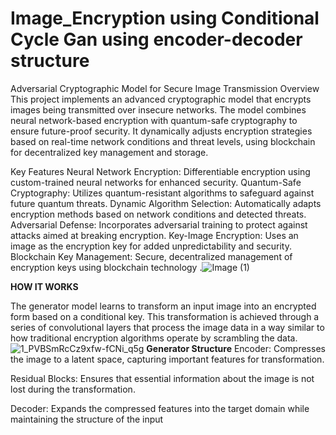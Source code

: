 # Image_Encryption using Conditional Cycle Gan using encoder-decoder structure
Adversarial Cryptographic Model for Secure Image Transmission
Overview
This project implements an advanced cryptographic model that encrypts images being transmitted over insecure networks. The model combines neural network-based encryption with quantum-safe cryptography to ensure future-proof security. It dynamically adjusts encryption strategies based on real-time network conditions and threat levels, using blockchain for decentralized key management and storage.

Key Features
Neural Network Encryption: Differentiable encryption using custom-trained neural networks for enhanced security.
Quantum-Safe Cryptography: Utilizes quantum-resistant algorithms to safeguard against future quantum threats.
Dynamic Algorithm Selection: Automatically adapts encryption methods based on network conditions and detected threats.
Adversarial Defense: Incorporates adversarial training to protect against attacks aimed at breaking encryption.
Key-Image Encryption: Uses an image as the encryption key for added unpredictability and security.
Blockchain Key Management: Secure, decentralized management of encryption keys using blockchain technology
.![Image (1)](https://github.com/user-attachments/assets/aa92fe26-db01-4bfb-ba91-76260d51b143)

**HOW IT WORKS**

The generator model learns to transform an input image into an encrypted form based on a conditional key. This transformation is achieved through a series of convolutional layers that process the image data in a way similar to how traditional encryption algorithms operate by scrambling the data.
![1_PVBSmRcCz9xfw-fCNi_q5g](https://github.com/user-attachments/assets/3425e3bc-6406-485e-8a9f-1ae381a3d079)
**Generator Structure**
Encoder: Compresses the image to a latent space, capturing important features for transformation.

Residual Blocks: Ensures that essential information about the image is not lost during the transformation.

Decoder: Expands the compressed features into the target domain while maintaining the structure of the input

